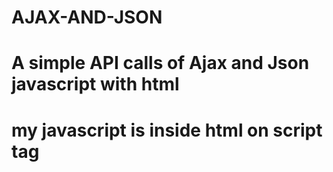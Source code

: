 # AJAX-AND-JSON
# A simple API calls of Ajax and Json javascript with html
# my javascript is inside html on script tag
